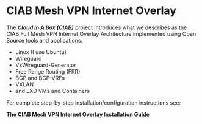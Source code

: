# CIAB Mesh VPN Internet Overlay

The ***Cloud In A Box (CIAB)*** project introduces what we describes as the 
CIAB Full Mesh VPN Internet Overlay Architecture implemented using Open Source 
tools and applications:   
  
- Linux (I use Ubuntu)
- Wireguard
- VxWireguard-Generator
- Free Range Routing (FRR)  
- BGP and BGP-VRFs  
- VXLAN   
- and LXD VMs and Containers  
  
For complete step-by-step installation/configuration instructions see:

**[The CIAB Mesh VPN Internet Overlay Installation Guide](https://github.com/bmullan/CIAB-Mesh-VPN-Wireguard-FRR-BGP-VXLAN-Internet-Overlay/blob/master/CIAB%20Mesh%20VPN%20Internet%20Overlay%20Installation%20Guide%20%20-%20single-tenant.pdf)**
